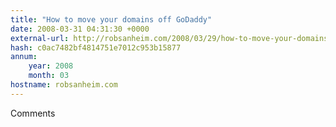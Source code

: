 ```yaml
---
title: "How to move your domains off GoDaddy"
date: 2008-03-31 04:31:30 +0000
external-url: http://robsanheim.com/2008/03/29/how-to-move-your-domains-off-godaddy/
hash: c0ac7482bf4814751e7012c953b15877
annum:
    year: 2008
    month: 03
hostname: robsanheim.com
---
```


Comments
